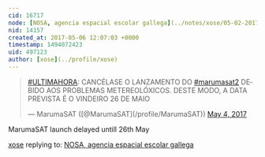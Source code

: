 ```yaml
---
cid: 16717
node: [NOSA, agencia espacial escolar gallega](../notes/xose/05-02-2017/nosa-agencia-espacial-gallega)
nid: 14157
created_at: 2017-05-06 12:07:03 +0000
timestamp: 1494072423
uid: 497123
author: [xose](../profile/xose)
---
```


<blockquote class="twitter-tweet" data-lang="en"><p lang="pt" dir="ltr"><a href="https://twitter.com/hashtag/ULTIMAHORA?src=hash">#ULTIMAHORA</a>: CANCÉLASE O LANZAMENTO DO <a href="https://twitter.com/hashtag/marumasat2?src=hash">#marumasat2</a> DEBIDO AOS PROBLEMAS METEREOLÓXICOS. DESTE MODO, A DATA PREVISTA É O VINDEIRO 26 DE MAIO</p>&mdash; MarumaSAT ([@MarumaSAT](/profile/MarumaSAT)) <a href="https://twitter.com/MarumaSAT/status/860077240700293120">May 4, 2017</a></blockquote>
<script async src="//platform.twitter.com/widgets.js" charset="utf-8"></script>

MarumaSAT launch delayed untill 26th May

[xose](../profile/xose) replying to: [NOSA, agencia espacial escolar gallega](../notes/xose/05-02-2017/nosa-agencia-espacial-gallega)

